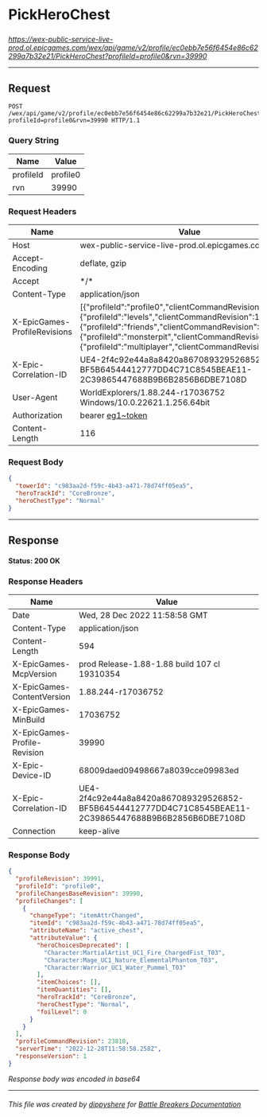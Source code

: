 # PickHeroChest

#####

*https://wex-public-service-live-prod.ol.epicgames.com/wex/api/game/v2/profile/ec0ebb7e56f6454e86c62299a7b32e21/PickHeroChest?profileId=profile0&rvn=39990*

___

## Request

```http request
POST /wex/api/game/v2/profile/ec0ebb7e56f6454e86c62299a7b32e21/PickHeroChest?profileId=profile0&rvn=39990 HTTP/1.1
```

### Query String

| Name | Value |
|---|---|
| profileId | profile0 |
| rvn | 39990 |




### Request Headers

| Name | Value |
|---|---|
| Host | wex-public-service-live-prod.ol.epicgames.com |
| Accept-Encoding | deflate, gzip |
| Accept | \*/\* |
| Content-Type | application/json |
| X-EpicGames-ProfileRevisions | [{"profileId":"profile0","clientCommandRevision":23817},{"profileId":"levels","clientCommandRevision":14357},{"profileId":"friends","clientCommandRevision":8252},{"profileId":"monsterpit","clientCommandRevision":1074},{"profileId":"multiplayer","clientCommandRevision":847}] |
| X-Epic-Correlation-ID | UE4-2f4c92e44a8a8420a867089329526852-BF5B64544412777DD4C71C8545BEAE11-2C39865447688B9B6B2856B6DBE7108D |
| User-Agent | WorldExplorers/1.88.244-r17036752 Windows/10.0.22621.1.256.64bit |
| Authorization | bearer [eg1~token](https://github.com/dippyshere/battle-breakers-documentation/blob/master/docs/common/tokens/eg1.md) |
| Content-Length | 116 |


### Request Body

```json
{
  "towerId": "c983aa2d-f59c-4b43-a471-78d74ff05ea5",
  "heroTrackId": "CoreBronze",
  "heroChestType": "Normal"
}
```

___

## Response

#### Status: 200 OK




### Response Headers

| Name | Value |
|---|---|
| Date | Wed, 28 Dec 2022 11:58:58 GMT |
| Content-Type | application/json |
| Content-Length | 594 |
| X-EpicGames-McpVersion | prod Release-1.88-1.88 build 107 cl 19310354 |
| X-EpicGames-ContentVersion | 1.88.244-r17036752 |
| X-EpicGames-MinBuild | 17036752 |
| X-EpicGames-Profile-Revision | 39990 |
| X-Epic-Device-ID | 68009daed09498667a8039cce09983ed |
| X-Epic-Correlation-ID | UE4-2f4c92e44a8a8420a867089329526852-BF5B64544412777DD4C71C8545BEAE11-2C39865447688B9B6B2856B6DBE7108D |
| Connection | keep-alive |


### Response Body

```json
{
  "profileRevision": 39991,
  "profileId": "profile0",
  "profileChangesBaseRevision": 39990,
  "profileChanges": [
    {
      "changeType": "itemAttrChanged",
      "itemId": "c983aa2d-f59c-4b43-a471-78d74ff05ea5",
      "attributeName": "active_chest",
      "attributeValue": {
        "heroChoicesDeprecated": [
          "Character:MartialArtist_UC1_Fire_ChargedFist_T03",
          "Character:Mage_UC1_Nature_ElementalPhantom_T03",
          "Character:Warrior_UC1_Water_Pummel_T03"
        ],
        "itemChoices": [],
        "itemQuantities": [],
        "heroTrackId": "CoreBronze",
        "heroChestType": "Normal",
        "foilLevel": 0
      }
    }
  ],
  "profileCommandRevision": 23818,
  "serverTime": "2022-12-28T11:58:58.258Z",
  "responseVersion": 1
}
```

*Response body was encoded in base64*

___

###### This file was created by [dippyshere](https://github.com/dippyshere) for [Battle Breakers Documentation](https://github.com/dippyshere/battle-breakers-documentation)
